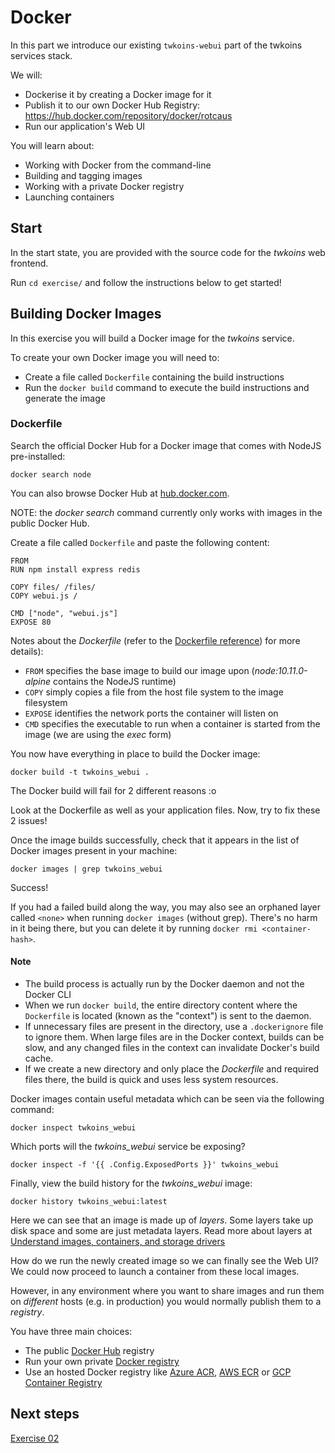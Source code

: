 # Docker

In this part we introduce our existing `twkoins-webui` part of the twkoins services stack.

We will:

- Dockerise it by creating a Docker image for it
- Publish it to our own Docker Hub Registry: https://hub.docker.com/repository/docker/rotcaus
- Run our application's Web UI

You will learn about:

- Working with Docker from the command-line
- Building and tagging images
- Working with a private Docker registry
- Launching containers

## Start

In the start state, you are provided with the source code for the _twkoins_ web frontend.

Run `cd exercise/` and follow the instructions below to get started!

## Building Docker Images

In this exercise you will build a Docker image for the _twkoins_ service.

To create your own Docker image you will need to:

- Create a file called `Dockerfile` containing the build instructions
- Run the `docker build` command to execute the build instructions and generate the image

### Dockerfile

Search the official Docker Hub for a Docker image that comes with NodeJS pre-installed:

```console
docker search node
```

You can also browse Docker Hub at [hub.docker.com](https://hub.docker.com).

NOTE: the _docker search_ command currently only works with images in the public Docker Hub.

Create a file called `Dockerfile` and paste the following content:

```docker
FROM
RUN npm install express redis

COPY files/ /files/
COPY webui.js /

CMD ["node", "webui.js"]
EXPOSE 80
```

Notes about the _Dockerfile_ (refer to the [Dockerfile reference](https://docs.docker.com/reference/builder/)) for more details):

- `FROM` specifies the base image to build our image upon (_node:10.11.0-alpine_ contains the NodeJS runtime)
- `COPY` simply copies a file from the host file system to the image filesystem
- `EXPOSE` identifies the network ports the container will listen on
- `CMD` specifies the executable to run when a container is started from the image (we are using the _exec_ form)

You now have everything in place to build the Docker image:

```console
docker build -t twkoins_webui .
```

The Docker build will fail for 2 different reasons :o

Look at the Dockerfile as well as your application files. Now, try to fix these 2 issues!

Once the image builds successfully, check that it appears in the list of Docker images present in your machine:

```console
docker images | grep twkoins_webui
```

Success!

If you had a failed build along the way, you may also see an orphaned layer called `<none>` when running `docker images` (without grep).
There's no harm in it being there, but you can delete it by running `docker rmi <container-hash>`.

#### Note

- The build process is actually run by the Docker daemon and not the Docker CLI
- When we run `docker build`, the entire directory content where the `Dockerfile` is located (known as the "context") is sent to the daemon.
- If unnecessary files are present in the directory, use a `.dockerignore` file to ignore them. When large files are in the Docker context, builds can be slow, and any changed files in the context can invalidate Docker's build cache.
- If we create a new directory and only place the _Dockerfile_ and required files there, the build is quick and uses less system resources.

Docker images contain useful metadata which can be seen via the following command:

```console
docker inspect twkoins_webui
```

Which ports will the _twkoins_webui_ service be exposing?

```console
docker inspect -f '{{ .Config.ExposedPorts }}' twkoins_webui
```

Finally, view the build history for the _twkoins_webui_ image:

```console
docker history twkoins_webui:latest
```

Here we can see that an image is made up of _layers_. Some layers take up disk space and some are just metadata layers. Read more about layers at [Understand images, containers, and storage drivers](https://docs.docker.com/storage/storagedriver/)

How do we run the newly created image so we can finally see the Web UI? We could now proceed to launch a container from these local images.

However, in any environment where you want to share images and run them on _different_ hosts (e.g. in production) you would normally publish them to a _registry_.

You have three main choices:

- The public [Docker Hub](https://hub.docker.com/) registry
- Run your own private [Docker registry](https://hub.docker.com/_/registry)
- Use an hosted Docker registry like [Azure ACR](https://azure.microsoft.com/en-au/services/container-registry/), [AWS ECR](https://aws.amazon.com/ecr/) or
  [GCP Container Registry](https://cloud.google.com/container-registry/)

## Next steps

[Exercise 02](EXERCISE-02.md)
